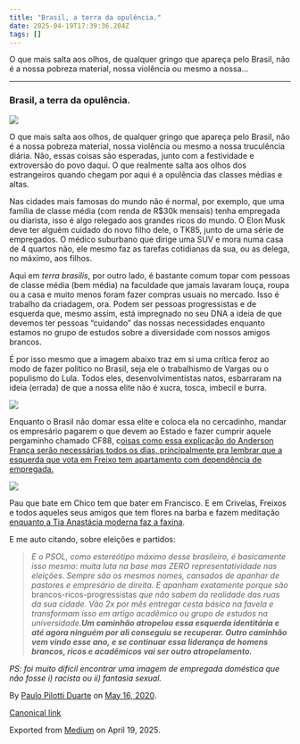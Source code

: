 ```yaml
---
title: "Brasil, a terra da opulência."
date: 2025-04-19T17:39:36.204Z
tags: []
---
```


O que mais salta aos olhos, de qualquer gringo que apareça pelo Brasil, não é a nossa pobreza material, nossa violência ou mesmo a nossa…

* * *

### Brasil, a terra da opulência.

![](https://cdn-images-1.medium.com/max/1200/1*CyW62-SISr7m4qF43qW8BA.jpeg)

O que mais salta aos olhos, de qualquer gringo que apareça pelo Brasil, não é a nossa pobreza material, nossa violência ou mesmo a nossa truculência diária. Não, essas coisas são esperadas, junto com a festividade e extroversão do povo daqui. O que realmente salta aos olhos dos estrangeiros quando chegam por aqui é a opulência das classes médias e altas.

Nas cidades mais famosas do mundo não é normal, por exemplo, que uma família de classe média (com renda de R$30k mensais) tenha empregada ou diarista, isso é algo relegado aos grandes ricos do mundo. O Elon Musk deve ter alguém cuidado do novo filho dele, o TK85, junto de uma série de empregados. O médico suburbano que dirige uma SUV e mora numa casa de 4 quartos não, ele mesmo faz as tarefas cotidianas da sua, ou as delega, no máximo, aos filhos.

Aqui em _terra brasilis_, por outro lado, é bastante comum topar com pessoas de classe média (bem média) na faculdade que jamais lavaram louça, roupa ou a casa e muito menos foram fazer compras usuais no mercado. Isso é trabalho da criadagem, ora. Podem ser pessoas progressistas e de esquerda que, mesmo assim, está impregnado no seu DNA a ideia de que devemos ter pessoas “cuidando” das nossas necessidades enquanto estamos no grupo de estudos sobre a diversidade com nossos amigos brancos.

É por isso mesmo que a imagem abaixo traz em si uma crítica feroz ao modo de fazer político no Brasil, seja ele o trabalhismo de Vargas ou o populismo do Lula. Todos eles, desenvolvimentistas natos, esbarraram na ideia (errada) de que a nossa elite não é xucra, tosca, imbecil e burra.

![](https://cdn-images-1.medium.com/max/800/0*5uO6Bd2ARP63s88x.png)

Enquanto o Brasil não domar essa elite e coloca ela no cercadinho, mandar os empresário pagarem o que devem ao Estado e fazer cumprir aquele pergaminho chamado CF88, c[oisas como essa explicação do Anderson França serão necessárias todos os dias, principalmente pra lembrar que a esquerda que vota em Freixo tem apartamento com dependência de empregada.](https://t.umblr.com/redirect?z=https%3A%2F%2Fwww.facebook.com%2FDinhoEscritor%2Fposts%2F1318774038333389&t=NTU1Zjg0MzUzZWZlMDEwNDg5NDVjNTBjZjA2OGJmM2I4ZDgwYWVmYix3cTQzNDFacQ%3D%3D&b=t%3AzgUqNmALhiFFXwBafYPBww&p=https%3A%2F%2Florismeissom.tumblr.com%2Fpost%2F618133745683267584%2Fbrasil-a-terra-da-opul%25C3%25AAncia&m=0)

![](https://cdn-images-1.medium.com/max/800/0*kDfsRWn6tQ1EuOIg.png)

Pau que bate em Chico tem que bater em Francisco. E em Crivelas, Freixos e todos aqueles seus amigos que tem flores na barba e fazem meditação [enquanto a Tia Anastácia moderna faz a faxina](https://t.umblr.com/redirect?z=https%3A%2F%2Flinhaslivres.wordpress.com%2F2015%2F04%2F16%2Fda-casa-grande-aos-apartamentos-leitura-da-noite%2F&t=NzUxZDdiMzcwOGM1NGE5MjAwZjc3MjJhOWNiZWZkYzY4YjI3YTY0Yix3cTQzNDFacQ%3D%3D&b=t%3AzgUqNmALhiFFXwBafYPBww&p=https%3A%2F%2Florismeissom.tumblr.com%2Fpost%2F618133745683267584%2Fbrasil-a-terra-da-opul%25C3%25AAncia&m=0).

E me auto citando, sobre eleições e partidos:

> _E o PSOL, como estereótipo máximo desse brasileiro, é basicamente isso mesmo: muita luta na base mas ZERO representatividade nas eleições. Sempre são os mesmos nomes, cansados de apanhar de pastores e empresário de direita. E apanham exatamente porque são_ brancos-ricos-progressistas _que não sabem da realidade das ruas da sua cidade. Vão 2x por mês entregar cesta básica na favela e transformam isso em artigo acadêmico ou grupo de estudos na universidade._**_Um caminhão atropelou essa esquerda identitária e até agora ninguém por ali conseguiu se recuperar. Outro caminhão vem vindo esse ano, e se continuar essa liderança de homens brancos, ricos e acadêmicos vai ser outro atropelamento._**

_PS: foi muito difícil encontrar uma imagem de empregada doméstica que não fosse i) racista ou ii) fantasia sexual._

By [Paulo Pilotti Duarte](https://medium.com/@paulopilotti) on [May 16, 2020](https://medium.com/p/f7eb98c90742).

[Canonical link](https://medium.com/@paulopilotti/brasil-a-terra-da-opul%C3%AAncia-f7eb98c90742)

Exported from [Medium](https://medium.com) on April 19, 2025.